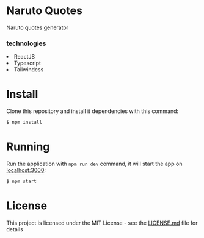 # Naruto Quotes
Naruto quotes generator 

<h3>technologies</h3>

<li> ReactJS </li>
<li> Typescript </li>
<li> Tailwindcss </li>

# Install
Clone this repository and install it dependencies with this command:
```sh
$ npm install
```

# Running
Run the application with `npm run dev` command, it will start the app on [localhost:3000](http://localhost:3000):
```sh
$ npm start
```

# License
This project is licensed under the MIT License - see the [LICENSE.md](LICENSE.md) file for details


